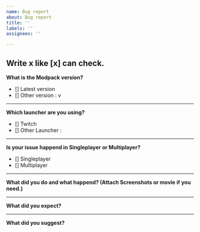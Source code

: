 ```yaml
---
name: Bug report
about: Bug report
title: ''
labels: ''
assignees: ''

---
```

Write x like [x] can check.
---
**What is the Modpack version?**
- [] Latest version
- [] Other version : v
---
**Which launcher are you using?**
- [] Twitch
- [] Other Launcher : 
---
**Is your issue happend in Singleplayer or Multiplayer?**

- [] Singleplayer
- [] Multiplayer
---
**What did you do and what happend? (Attach Screenshots or movie if you need.)**

---
**What did you expect?**
 
---
**What did you suggest?**
